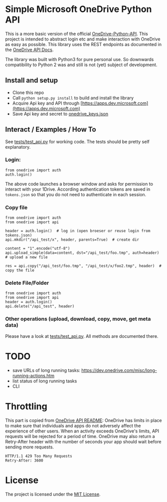 # Simple Microsoft OneDrive Python API

This is a more basic version of the official [OneDrive-Python-API](https://github.com/OneDrive/onedrive-sdk-python). This project is intended to abstract login etc and 
make interaction with OneDrive as easy as possible.
This library uses the REST endpoints as documented in the [OneDrive API Docs](https://dev.onedrive.com/README.htm). 

The library was built with Python3 for pure personal use. So downwards compatibility to Python 2 was and still is 
not (yet) subject of development.

## Install and setup
- Clone this repo
- Call ```python setup.py install``` to build and install the library 
- Acquire Api key and API through [https://apps.dev.microsoft.com](https://apps.dev.microsoft.com)
- Save Api key and secret to [onedrive_keys.json](onedrive_keys.json.sample) 

## Interact / Examples / How To
See [tests/test_api.py](tests/test_api.py) for working code. The tests should be pretty self explanatory.

### Login: 
```
from onedrive import auth
auth.login()
```
The above code launches a browser window and asks for permission to interact with your 1Drive.
According authentication tokens are saved in `tokens.json` so that you do not need to authenticate in 
each session. 

### Copy file
```
from onedrive import auth
from onedrive import api

header = auth.login()  # log in (open broeser or reuse login from tokens.json)
api.mkdir("/api_test/x", header, parents=True)  # create dir 

content = "1".encode("utf-8")
api.upload_simple(data=content, dst="/api_test/foo.tmp", auth=header)  # upload a new file 

res = api.copy("/api_test/foo.tmp", "/api_test/x/foo2.tmp", header)  # copy the file
```

### Delete File/Folder
```
from onedrive import auth
from onedrive import api
header = auth.login()
api.delete("/api_test", header)
```

### Other operations (upload, download, copy, move, get meta data)
Please have a look at [tests/test_api.py](tests/test_api.py).
All methods are documented there.

# TODO
- save URLs of long running tasks: https://dev.onedrive.com/misc/long-running-actions.htm
- list status of long running tasks
- CLI 

# Throttling
This part is copied from [OneDrive API README](https://dev.onedrive.com/README.htm):
OneDrive has limits in place to make sure that individuals and apps do not adversely affect the experience of other users. When an activity exceeds OneDrive's limits, API requests will be rejected for a period of time. OneDrive may also return a Retry-After header with the number of seconds your app should wait before sending more requests.
```
HTTP/1.1 429 Too Many Requests  
Retry-After: 3600
```

# License
The project is licensed under the [MIT License](LICENSE).